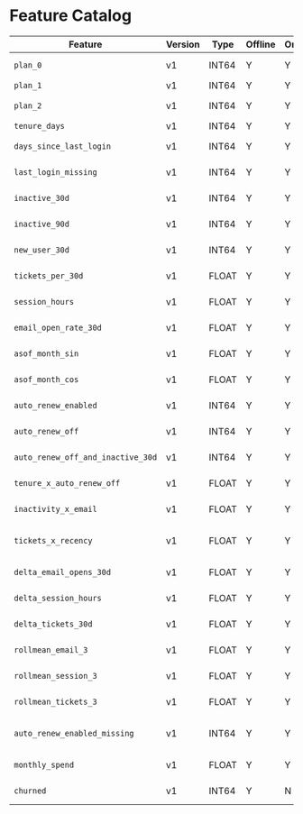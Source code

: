# Feature Catalog

| Feature | Version | Type | Offline | Online | Description |
|---|---|---|---|---|---|
| `plan_0` | v1 | INT64 | Y | Y | One-hot plan = Basic |
| `plan_1` | v1 | INT64 | Y | Y | One-hot plan = Pro |
| `plan_2` | v1 | INT64 | Y | Y | One-hot plan = Enterprise |
| `tenure_days` | v1 | INT64 | Y | Y | Days since signup |
| `days_since_last_login` | v1 | INT64 | Y | Y | Recency of login in days |
| `last_login_missing` | v1 | INT64 | Y | Y | 1 if never logged in / unknown |
| `inactive_30d` | v1 | INT64 | Y | Y | No activity in last 30 days |
| `inactive_90d` | v1 | INT64 | Y | Y | No activity in last 90 days |
| `new_user_30d` | v1 | INT64 | Y | Y | Signed up in last 30 days |
| `tickets_per_30d` | v1 | FLOAT | Y | Y | Support tickets per 30d |
| `session_hours` | v1 | FLOAT | Y | Y | Total session hours per 30d |
| `email_open_rate_30d` | v1 | FLOAT | Y | Y | Email open rate (0-1) over 30d |
| `asof_month_sin` | v1 | FLOAT | Y | Y | Seasonality (month sin) |
| `asof_month_cos` | v1 | FLOAT | Y | Y | Seasonality (month cos) |
| `auto_renew_enabled` | v1 | INT64 | Y | Y | Auto-renew is enabled |
| `auto_renew_off` | v1 | INT64 | Y | Y | Auto-renew is disabled |
| `auto_renew_off_and_inactive_30d` | v1 | INT64 | Y | Y | Disabled + inactive 30d |
| `tenure_x_auto_renew_off` | v1 | FLOAT | Y | Y | Tenure * Auto-renew off |
| `inactivity_x_email` | v1 | FLOAT | Y | Y | Inactive 30d * email open rate |
| `tickets_x_recency` | v1 | FLOAT | Y | Y | Tickets * (1 / (1+days since login)) |
| `delta_email_opens_30d` | v1 | FLOAT | Y | Y | Δ email open rate (m/m) |
| `delta_session_hours` | v1 | FLOAT | Y | Y | Δ session hours (m/m) |
| `delta_tickets_30d` | v1 | FLOAT | Y | Y | Δ tickets per 30d (m/m) |
| `rollmean_email_3` | v1 | FLOAT | Y | Y | 3-pt rolling mean email open rate |
| `rollmean_session_3` | v1 | FLOAT | Y | Y | 3-pt rolling mean session hours |
| `rollmean_tickets_3` | v1 | FLOAT | Y | Y | 3-pt rolling mean tickets |
| `auto_renew_enabled_missing` | v1 | INT64 | Y | Y | Missingness indicator for auto_renew_enabled |
| `monthly_spend` | v1 | FLOAT | Y | Y | Monthly spend in account currency |
| `churned` | v1 | INT64 | Y | N | Binary label: 1 if churned |
